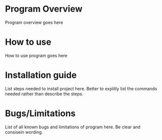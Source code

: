 Program Overview
====
Program overview goes here

How to use
====
How to use program goes here

Installation guide
====
List steps needed to install project here. Better to explitly list the commands needed rather than describe the steps.

Bugs/Limitations
====
List of all known bugs and limitations of program here. Be clear and consisein wording.
